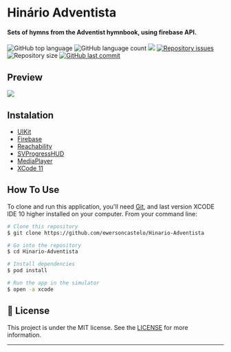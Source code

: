 <h1 align="left">
    Hinário Adventista
</h1>

<h4 align="left">
  Sets of hymns from the Adventist hymnbook, using firebase API.
</h4>

<p align="left">
<img alt="GitHub top language" src="https://img.shields.io/github/languages/top/ewersoncastelo/Hinario-Adventista.svg">
  <img alt="GitHub language count" src="https://img.shields.io/github/languages/count/ewersoncastelo/Hinario-Adventista.svg">
  <a href="https://www.codacy.com/manual/ewersoncastelo/Hinario-Adventista?utm_source=github.com&amp;utm_medium=referral&amp;utm_content=ewersoncastelo/Hinario-Adventista&amp;utm_campaign=Badge_Grade"><img src="https://api.codacy.com/project/badge/Grade/5b820f81af4545279cbfe587545c0643"/></a>
<a href="https://github.com/ewersoncastelo/Hinario-Adventista/issues">
    <img alt="Repository issues" src="https://img.shields.io/github/issues/ewersoncastelo/Hinario-Adventista.svg">
  </a>
    <img alt="Repository size" src="https://img.shields.io/github/repo-size/ewersoncastelo/Hinario-Adventista.svg">
  <a href="https://github.com/ewersoncastelo/Hinario-Adventista/commits/master">
    <img alt="GitHub last commit" src="https://img.shields.io/github/last-commit/ewersoncastelo/Hinario-Adventista.svg">
  </a>
</p>

## Preview

![](hinario-adv.gif)

## Instalation

-   [UIKit](https://developer.apple.com/documentation/uikit)
-   [Firebase](https://firebase.google.com/)
-   [Reachability](https://github.com/ashleymills/Reachability.swift)
-   [SVProgressHUD](https://github.com/SVProgressHUD/SVProgressHUD)
-   [MediaPlayer](https://developer.apple.com/documentation/mediaplayer/)
-   [XCode 11][vc]

## How To Use

To clone and run this application, you'll need [Git](https://git-scm.com), and last version XCODE IDE 10 higher installed on your computer. From your command line:

```bash
# Clone this repository
$ git clone https://github.com/ewersoncastelo/Hinario-Adventista

# Go into the repository
$ cd Hinario-Adventista

# Install dependencies
$ pod install

# Run the app in the simulator
$ open -a xcode
```

## :memo: License
This project is under the MIT license. See the [LICENSE](https://github.com/ewersoncastelo/Hinario-Adventista/blob/master/LICENSE) for more information.

---

[vc]: https://developer.apple.com/documentation/xcode_release_notes/xcode_11_release_notes
